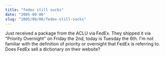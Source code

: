 ```yaml
--- 
title: "fedex still sucks"
date: "2005-09-06"
slug: "2005/09/06/fedex-still-sucks"
---
```

Just received a package from the ACLU via FedEx.  They shipped it via "Priority Overnight" on Friday the 2nd, today is Tuesday the 6th.  I'm not familiar with the definition of priority or overnight that FedEx is referring to.  Does FedEx sell a dictionary on their website?
